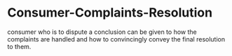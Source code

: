 # Consumer-Complaints-Resolution
consumer who is to dispute a conclusion can be given to how the complaints are handled and how to convincingly convey the final resolution to them.
